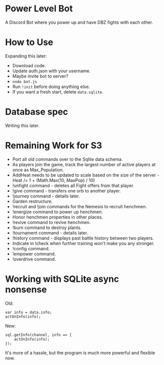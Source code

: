 # Power Level Bot
A Discord Bot where you power up and have DBZ fights with each other.

# How to Use
Expanding this later:
- Download code.
- Update auth.json with your username.
- Maybe invite bot to server?
- `node bot.js`
- Run `!init` before doing anything else.
- If you want a fresh start, delete `data.sqlite`.

# Database spec
Writing this later.

# Remaining Work for S3
- Port all old commands over to the Sqlite data schema.
- As players join the game, track the largest number of active players at once as Max_Population.
- AddHeat needs to be updated to scale based on the size of the server - Heat /= 1 + (Math.Max(10, MaxPop) / 10)
- !unfight command - deletes all Fight offers from that player.
- !give command - transfers one orb to another player.
- !journey command - details later.
- Garden restructure.
- !recruit and !join commands for the Nemesis to recruit henchmen.
- !energize command to power up henchmen.
- Honor henchmen properties in other places.
- !revive command to revive henchmen.
- !burn command to destroy plants.
- !tournament command - details later.
- !history command - displays past battle history between two players.
- Indicate in !check when further training won't make you any stronger.
- !config command.
- !empower command.
- !overdrive command.

# Working with SQLite async nonsense
Old:
```
var info = data.info;
actOnInfo(info);
```
New:
```
sql.getInfo(channel, info => {
    actOnInfo(info);
});
```
It's more of a hassle, but the program is much more powerful and flexible now.